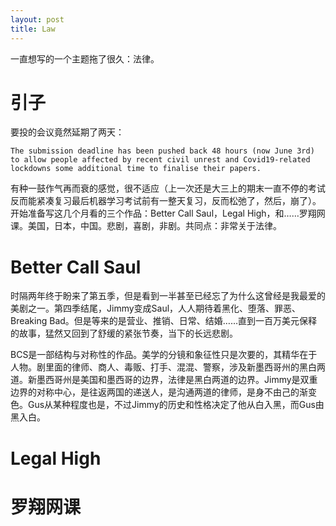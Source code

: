 ```yaml
---
layout: post
title: Law
---
```


一直想写的一个主题拖了很久：法律。

# 引子

要投的会议竟然延期了两天：

	The submission deadline has been pushed back 48 hours (now June 3rd) to allow people affected by recent civil unrest and Covid19-related lockdowns some additional time to finalise their papers.

有种一鼓作气再而衰的感觉，很不适应（上一次还是大三上的期末一直不停的考试反而能紧凑复习最后机器学习考试前有一整天复习，反而松弛了，然后，崩了）。开始准备写这几个月看的三个作品：Better Call Saul，Legal High，和……罗翔网课。美国，日本，中国。悲剧，喜剧，非剧。共同点：非常关于法律。

# Better Call Saul
时隔两年终于盼来了第五季，但是看到一半甚至已经忘了为什么这曾经是我最爱的美剧之一。第四季结尾，Jimmy变成Saul，人人期待着黑化、堕落、罪恶、Breaking Bad。但是等来的是营业、推销、日常、结婚……直到一百万美元保释的故事，猛然又回到了舒缓的紧张节奏，当下的长远悲剧。

BCS是一部结构与对称性的作品。美学的分镜和象征性只是次要的，其精华在于人物。剧里面的律师、商人、毒贩、打手、混混、警察，涉及新墨西哥州的黑白两道。新墨西哥州是美国和墨西哥的边界，法律是黑白两道的边界。Jimmy是双重边界的对称中心，是往返两国的递送人，是沟通两道的律师，是身不由己的渐变色。Gus从某种程度也是，不过Jimmy的历史和性格决定了他从白入黑，而Gus由黑入白。


# Legal High


# 罗翔网课
